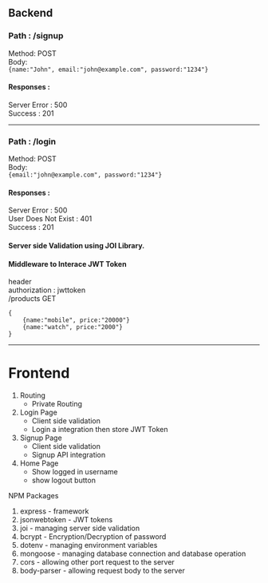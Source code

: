
## Backend

### Path : /signup
Method: POST<br>
Body:<br>
```{name:"John", email:"john@example.com", password:"1234"}```

#### Responses : <br>
Server Error : 500<br>
Success : 201

<hr/>

### Path : /login
Method: POST <br>
Body:<br>
```{email:"john@example.com", password:"1234"}```
#### Responses :<br>
Server Error : 500<br>
User Does Not Exist : 401<br>
Success : 201

#### Server side Validation using JOI Library.

#### Middleware to Interace JWT Token
header <br>
authorization : jwttoken<br>
/products GET
```
{
    {name:"mobile", price:"20000"}
    {name:"watch", price:"2000"}
}
```

<hr/>

# Frontend 
1. Routing
    - Private Routing
2. Login Page
    - Client side validation
    - Login a integration then store JWT Token
3. Signup Page
    - Client side validation
    - Signup API integration
4. Home Page 
    - Show logged in username
    - show logout button

NPM Packages
1. express - framework
2. jsonwebtoken  - JWT tokens
3. joi - managing server side validation
4. bcrypt - Encryption/Decryption of password
5. dotenv - managing environment variables
6. mongoose - managing database connection and database operation
7. cors - allowing other port request to the server
8. body-parser - allowing request body to the server
